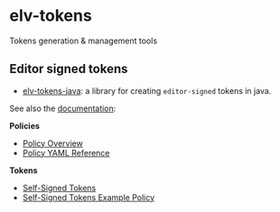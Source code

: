 # elv-tokens
Tokens generation &amp; management tools

## Editor signed tokens

* [elv-tokens-java](java/README.md): a library for creating `editor-signed` tokens in java.




See also the [documentation](https://github.com/eluv-io/elv-docs):

**Policies**

* [Policy Overview](https://github.com/eluv-io/elv-docs/blob/main/auth/policy/policy-auth.md)
* [Policy YAML Reference](https://github.com/eluv-io/elv-docs/blob/main/auth/policy/policy-language-reference.yaml)

**Tokens**

* [Self-Signed Tokens](https://github.com/eluv-io/elv-docs/blob/main/auth/self_signed_tokens.md)
* [Self-Signed Tokens Example Policy](https://github.com/eluv-io/elv-docs/blob/main/auth/self_signed_policy.yaml)
